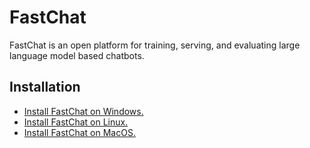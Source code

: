 # FastChat

FastChat is an open platform for training, serving, and evaluating large language model based chatbots.

## Installation

- [Install FastChat on Windows.](https://www.libexplainer.com/lm-sys/FastChat/FastChat_installation.html#windows)
- [Install FastChat on Linux.](https://www.libexplainer.com/lm-sys/FastChat/FastChat_installation.html#linux)
- [Install FastChat on MacOS.](https://www.libexplainer.com/lm-sys/FastChat/FastChat_installation.html#macos)
